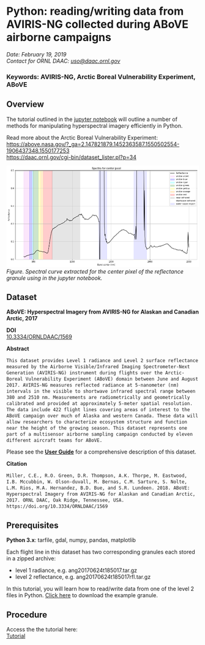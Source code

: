 # Python: reading/writing data from AVIRIS-NG collected during ABoVE airborne campaigns

*Date: February 19, 2019*  
*Contact for ORNL DAAC: uso@daac.ornl.gov*  

### Keywords: AVIRIS-NG, Arctic Boreal Vulnerability Experiment, ABoVE

## Overview

The tutorial outlined in the [jupyter notebook](above-airborne-avirisng-python.ipynb) will outline a number of methods for manipulating hyperspectral imagery efficiently in Python.

Read more about the Arctic Boreal Vulnerability Experiment:
https://above.nasa.gov/?_ga=2.147821879.1452363587.1550502554-1906437348.1550177253          
https://daac.ornl.gov/cgi-bin/dataset_lister.pl?p=34               


![Spectra plotted for the center pixel](browse.png)
*Figure. Spectral curve extracted for the center pixel of the reflectance granule using in the jupyter notebook.*

## Dataset

**ABoVE: Hyperspectral Imagery from AVIRIS-NG for Alaskan and Canadian Arctic, 2017**

**DOI**        
[10.3334/ORNLDAAC/1569](https://doi.org/10.3334/ORNLDAAC/1569)  

**Abstract**     
```
This dataset provides Level 1 radiance and Level 2 surface reflectance measured by the Airborne Visible/Infrared Imaging Spectrometer-Next Generation (AVIRIS-NG) instrument during flights over the Arctic-Boreal Vulnerability Experiment (ABoVE) domain between June and August 2017. AVIRIS-NG measures reflected radiance at 5-nanometer (nm) intervals in the visible to shortwave infrared spectral range between 380 and 2510 nm. Measurements are radiometrically and geometrically calibrated and provided at approximately 5-meter spatial resolution. The data include 422 flight lines covering areas of interest to the ABoVE campaign over much of Alaska and western Canada. These data will allow researchers to characterize ecosystem structure and function near the height of the growing season. This dataset represents one part of a multisensor airborne sampling campaign conducted by eleven different aircraft teams for ABoVE.
```

Please see the [**User Guide**](https://daac.ornl.gov/ABOVE/guides/ABoVE_Airborne_AVIRIS_NG.html) for a comprehensive description of this dataset.
        
**Citation**     
```
Miller, C.E., R.O. Green, D.R. Thompson, A.K. Thorpe, M. Eastwood, I.B. Mccubbin, W. Olson-duvall, M. Bernas, C.M. Sarture, S. Nolte, L.M. Rios, M.A. Hernandez, B.D. Bue, and S.R. Lundeen. 2018. ABoVE: Hyperspectral Imagery from AVIRIS-NG for Alaskan and Canadian Arctic, 2017. ORNL DAAC, Oak Ridge, Tennessee, USA. https://doi.org/10.3334/ORNLDAAC/1569
```

## Prerequisites           
 
**Python 3.x**: tarfile, gdal, numpy, pandas, matplotlib
 
Each flight line in this dataset has two corresponding granules each stored in a zipped archive:            
* level 1 radiance, e.g. ang20170624t185017.tar.gz            
* level 2 reflectance, e.g. ang20170624t185017rfl.tar.gz     

In this tutorial, you will learn how to read/write data from one of the level 2 files in Python. [Click here](https://daac.ornl.gov/daacdata/above/ABoVE_Airborne_AVIRIS_NG/data/ang20170624t185017rfl.tar.gz) to download the example granule.

## Procedure

Access the the tutorial here:  
[Tutorial](above-airborne-avirisng-python.ipynb)
